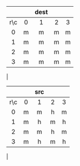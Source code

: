 |||dest|||
|:-:|:-:|:-:|:-:|:-:|
|r\c|0|1|2|3|
|0|m|m|m|m|
|1|m|m|m|m|
|2|m|m|m|m|
|3|m|m|m|m|
|
<br>

|||src|||
|:-:|:-:|:-:|:-:|:-:|
|r\c|0|1|2|3|
|0|m|m|h|m|
|1|m|h|m|h|
|2|m|m|h|m|
|3|m|h|m|h|
|